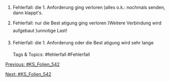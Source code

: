 1. Fehlerfall: die 1. Anforderung ging verloren
)alles o.k.: nochmals senden, dann klappt's.
2. Fehlerfall: nur die Best atigung ging verloren
)Weitere Verbindung wird aufgebaut )unnotige Last!
3. Fehlerfall: die 1. Anforderung oder die Best atigung wird sehr lange

   Tags & Topics:
   #fehlerfall
   #Fehlerfall

[Previous: #KS_Folien_542](KS_Folien_542.md)

[Next: #KS_Folien_542](KS_Folien_542.md)